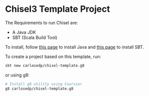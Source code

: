 # Chisel3 Template Project

The Requirements to run Chisel are:

- A Java JDK
- SBT (Scala Build Tool)

To install, follow [this page](https://java.com/en/download/help/download_options.html) to install Java and [this page](https://www.scala-sbt.org/1.x/docs/Setup.html) to install SBT.

To create a project based on this template, run:

```sh
sbt new carlosedp/chisel-template.g8
```

or using g8:

```sh
# Install g8 utility using Coursier
g8 carlosedp/chisel-template.g8
```

